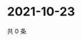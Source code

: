 # 2021-10-23

共 0 条

<!-- BEGIN WEIBO -->
<!-- 最后更新时间 Sat Oct 23 2021 04:09:05 GMT+0800 (China Standard Time) -->

<!-- END WEIBO -->
